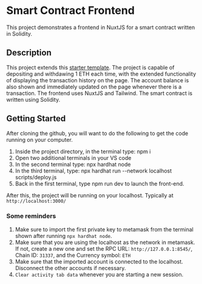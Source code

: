 # Smart Contract Frontend
This project demonstrates a frontend in NuxtJS for a smart contract written in Solidity.

## Description
This project extends this [starter template](https://github.com/MetacrafterChris/SCM-Starter). The project is capable of depositing and withdawing 1 ETH each time, with the extended functionality of displaying the transaction history on the page. The account balance is also shown and immediately updated on the page whenever there is a transaction. The frontend uses NuxtJS and Tailwind. The smart contract is written using Solidity.

## Getting Started
After cloning the github, you will want to do the following to get the code running on your computer.

1. Inside the project directory, in the terminal type: npm i
2. Open two additional terminals in your VS code
3. In the second terminal type: npx hardhat node
4. In the third terminal, type: npx hardhat run --network localhost scripts/deploy.js
5. Back in the first terminal, type npm run dev to launch the front-end.

After this, the project will be running on your localhost. 
Typically at `http://localhost:3000/`

### Some reminders
1. Make sure to import the first private key to metamask from the terminal shown after running `npx hardhat node`.
2. Make sure that you are using the localhost as the network in metamask. If not, create a new one and set the RPC URL: `http://127.0.0.1:8545/`, Chain ID: `31337`, and the Currency symbol: `ETH`
3. Make sure that the imported account is connected to the localhost. Disconnect the other accounts if necessary.
4. `Clear activity tab data` whenever you are starting a new session.